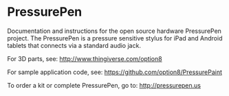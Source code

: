 PressurePen
===========

Documentation and instructions for the open source hardware PressurePen project. The PressurePen is a pressure sensitive stylus for iPad and Android tablets that connects via a standard audio jack.

For 3D parts, see:
	http://www.thingiverse.com/option8
	
For sample application code, see:
	https://github.com/option8/PressurePaint
	
To order a kit or complete PressurePen, go to:
	http://pressurepen.us
	
	